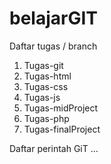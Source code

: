 # belajarGIT
Daftar tugas / branch
  1. Tugas-git
  2. Tugas-html
  3. Tugas-css
  4. Tugas-js
  5. Tugas-midProject
  6. Tugas-php
  7. Tugas-finalProject

Daftar perintah GiT
…
